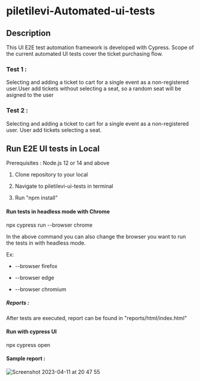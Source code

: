 # piletilevi-Automated-ui-tests

##  Description

This UI E2E test automation framework is developed with Cypress. Scope of the current automated UI tests cover the ticket purchasing flow.

### Test 1 : 
Selecting and adding a ticket to cart for a single event as a non-registered user.User add tickets without selecting a seat, so a random seat will be asigned to the user

### Test 2 : 
Selecting and adding a ticket to cart for a single event as a non-registered user. User add tickets selecting a seat.

## Run E2E UI tests in Local

Prerequisites : Node.js 12 or 14 and above

1. Clone repository to your local

2. Navigate to piletilevi-ui-tests in terminal

3. Run "npm install"


#### Run tests in headless mode with Chrome

npx cypress run --browser chrome

  
In the above command you can also change the browser you want to run the tests in with headless mode.

Ex:

* --browser firefox

* --browser edge

* --browser chromium


##### Reports :

After tests are executed, report can be found in "reports/html/index.html"


#### Run with cypress UI

npx cypress open


#### Sample report :
![Screenshot 2023-04-11 at 20 47 55](https://user-images.githubusercontent.com/116787791/231247435-115d520a-b51b-4350-ad4f-02a5df99b05e.png)
